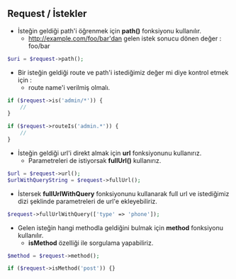 ## Request / İstekler

* İsteğin geldiği path'i öğrenmek için  **path()** fonksiyonu kullanılır.
  * http://example.com/foo/bar'dan gelen istek sonucu dönen değer : foo/bar

```php
$uri = $request->path();
```

* Bir isteğin geldiği route ve path'i istediğimiz değer mi diye kontrol etmek için : 
  * route name'i verilmiş olmalı.

```php
if ($request->is('admin/*')) {
    //
}

if ($request->routeIs('admin.*')) {
    //
}
```

* İsteğin geldiği url'i direkt almak için **url** fonksiyonunu kullanırız.
  * Parametreleri de istiyorsak **fullUrl()** kullanırız.

```php
$url = $request->url();
$urlWithQueryString = $request->fullUrl();
```

* İstersek **fullUrlWithQuery** fonksiyonunu kullanarak full url ve istediğimiz dizi şeklinde parametreleri de url'e ekleyebiliriz.

```php
$request->fullUrlWithQuery(['type' => 'phone']);
```

* Gelen isteğin hangi methodla geldiğini bulmak için **method** fonksiyonu kullanılır.
  * **isMethod** özelliği ile sorgulama yapabiliriz.

```php
$method = $request->method();

if ($request->isMethod('post')) {}
```



